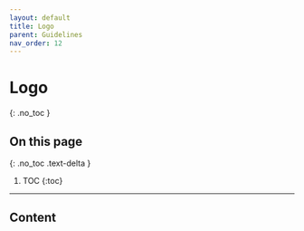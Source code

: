 ```yaml
---
layout: default
title: Logo
parent: Guidelines
nav_order: 12    
---
```


# Logo
{: .no_toc }

## On this page
{: .no_toc .text-delta }

1. TOC
{:toc}

---

## Content
